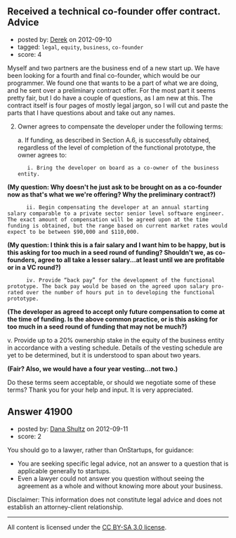 ## Received a technical co-founder offer contract. Advice

- posted by: [Derek](https://stackexchange.com/users/-1/18409-derek) on 2012-09-10
- tagged: `legal`, `equity`, `business`, `co-founder`
- score: 4

Myself and two partners are the business end of a new start up.  We have been looking for a fourth and final co-founder, which would be our programmer.  We found one that wants to be a part of what we are doing, and he sent over a preliminary contract offer.  For the most part it seems pretty fair, but I do have a couple of questions, as I am new at this.  The contract itself is four pages of mostly legal jargon, so I will cut and paste the parts that I have questions about and take out any names. 


2. Owner agrees to compensate the developer under the following terms:

     a. If funding, as described in Section A.6, is successfully obtained, regardless of the level of completion of the functional prototype, the owner agrees to:

          i. Bring the developer on board as a co-owner of the business entity.

**(My question:  Why doesn't he just ask to be brought on as a co-founder now as that's what we we're offering?  Why the preliminary contract?)**

          ii. Begin compensating the developer at an annual starting salary comparable to a private sector senior level software engineer. The exact amount of compensation will be agreed upon at the time funding is obtained, but the range based on current market rates would expect to be between $90,000 and $110,000.

**(My question:  I think this is a fair salary and I want him to be happy, but is this asking for too much in a seed round of funding?  Shouldn't we, as co-founders, agree to all take a lesser salary...at least until we are profitable or in a VC round?)**

          iv. Provide “back pay” for the development of the functional prototype. The back pay would be based on the agreed upon salary pro-rated over the number of hours put in to developing the functional prototype.

**(The developer as agreed to accept only future compensation to come at the time of funding.  Is the above common practice, or is this asking for too much in a seed round of funding that may not be much?)**

v. Provide up to a 20% ownership stake in the equity of the business entity in accordance with a vesting schedule. Details of the vesting schedule are yet to be determined, but it is understood to span about two years. 

**(Fair?  Also, we would have a four year vesting...not two.)**


Do these terms seem acceptable, or should we negotiate some of these terms?  Thank you for your help and input.  It is very appreciated.



## Answer 41900

- posted by: [Dana Shultz](https://stackexchange.com/users/-1/1841-dana-shultz) on 2012-09-11
- score: 2

You should go to a lawyer, rather than OnStartups, for guidance:

 - You are seeking specific legal advice, not an answer to a question that is applicable generally to startups.
 - Even a lawyer could not answer you question without seeing the agreement as a whole and without knowing more about your business.

Disclaimer: This information does not constitute legal advice and does not establish an attorney-client relationship.



---

All content is licensed under the [CC BY-SA 3.0 license](https://creativecommons.org/licenses/by-sa/3.0/).
